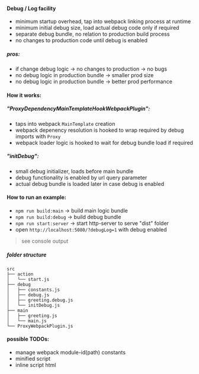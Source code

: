 #### Debug / Log facility

* minimum startup overhead, tap into webpack linking process at runtime
* minimum initial debug size, load actual debug code only if required
* separate debug bundle, no relation to production build process
* no changes to production code until debug is enabled

##### pros:

* if change debug logic -> no changes to production -> no bugs
* no debug logic in production bundle -> smaller prod size
* no debug logic in production bundle -> better prod performance

#### How it works:

##### "ProxyDependencyMainTemplateHookWebpackPlugin":
* taps into webpack `MainTemplate` creation
* webpack depenency resolution is hooked to wrap required by debug imports with `Proxy`
* webpack loader logic is hooked to wait for debug bundle load if required

##### "initDebug":
* small debug initializer, loads before main bundle
* debug functionality is enabled by url query parameter
* actual debug bundle is loaded later in case debug is enabled

#### How to run an example:
* `npm run build:main` -> build main logic bundle
* `npm run build:debug` -> build debug bundle
* `npm run start:server` -> start http-server to serve "dist" folder
* open `http://localhost:5080/?debugLog=1` with debug enabled
> see console output

##### folder structure
```
src
├── action
│   └── start.js
├── debug
│   ├── constants.js
│   ├── debug.js
│   ├── greeting.debug.js
│   └── initDebug.js
├── main
│   ├── greeting.js
│   └── main.js
└── ProxyWebpackPlugin.js
```


#### possible TODOs:
* manage webpack module-id(path) constants
* minified script
* inline script html
